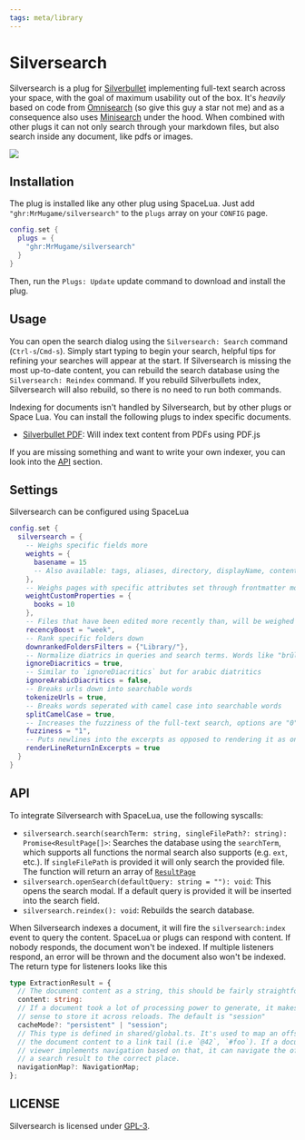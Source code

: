 ```yaml
---
tags: meta/library
---
```

# Silversearch

Silversearch is a plug for [Silverbullet](https://silverbullet.md/) implementing full-text search across your space, with the goal of maximum usability out of the box. It's *heavily* based on code from [Omnisearch](https://github.com/scambier/obsidian-omnisearch) (so give this guy a star not me) and as a consequence also uses [Minisearch](https://github.com/lucaong/minisearch) under the hood. When combined with other plugs it can not only search through your markdown files, but also search inside any document, like pdfs or images.

![](https://raw.githubusercontent.com/mrmugame/silversearch/main/docs/demo.webp)

## Installation

The plug is installed like any other plug using SpaceLua. Just add `"ghr:MrMugame/silversearch"` to the `plugs` array on your `CONFIG` page.
```lua
config.set {
  plugs = {
    "ghr:MrMugame/silversearch"
  }
}
```
Then, run the `Plugs: Update` update command to download and install the plug.

## Usage

You can open the search dialog using the `Silversearch: Search` command (`Ctrl-s`/`Cmd-s`). Simply start typing to begin your search, helpful tips for refining your searches will appear at the start. If Silversearch is missing the most up-to-date content, you can rebuild the search database using the `Silversearch: Reindex` command. If you rebuild Silverbullets index, Silversearch will also rebuild, so there is no need to run both commands.

Indexing for documents isn't handled by Silversearch, but by other plugs or Space Lua. You can install the following plugs to index specific documents.

- [Silverbullet PDF](https://github.com/MrMugame/silverbullet-pdf): Will index text content from PDFs using PDF.js

If you are missing something and want to write your own indexer, you can look into the [API](#API) section.

## Settings

Silversearch can be configured using SpaceLua
```lua
config.set {
  silversearch = {
    -- Weighs specific fields more
    weights = {
      basename = 15
      -- Also available: tags, aliases, directory, displayName, content
    },
    -- Weighs pages with specific attributes set through frontmatter more if that attribute is included in the search
    weightCustomProperties = {
      books = 10
    },
    -- Files that have been edited more recently than, will be weighed more. Options are "day", "week", "month" or "disabled"
    recencyBoost = "week",
    -- Rank specific folders down
    downrankedFoldersFilters = {"Library/"},
    -- Normalize diatrics in queries and search terms. Words like "brûlée" or "žluťoučký" will be indexed as "brulee" and "zlutoucky".
    ignoreDiacritics = true,
    -- Similar to `ignoreDiacritics` but for arabic diatritics
    ignoreArabicDiacritics = false,
    -- Breaks urls down into searchable words
    tokenizeUrls = true,
    -- Breaks words seperated with camel case into searchable words
    splitCamelCase = true,
    -- Increases the fuzziness of the full-text search, options are "0", "1", "2"
    fuzziness = "1",
    -- Puts newlines into the excerpts as opposed to rendering it as one continous string
    renderLineReturnInExcerpts = true
  }
}
```

## API

To integrate Silversearch with SpaceLua, use the following syscalls:

- `silversearch.search(searchTerm: string, singleFilePath?: string): Promise<ResultPage[]>`: Searches the database using the `searchTerm`, which supports all functions the normal search also supports (e.g. `ext`, etc.). If `singleFilePath` is provided it will only search the provided file. The function will return an array of [`ResultPage`](https://github.com/MrMugame/silversearch/blob/5c4a3b57a8f92336c5e2b1ae29ff9d4b668cd470/shared/global.ts#L6)
- `silversearch.openSearch(defaultQuery: string = ""): void`: This opens the search modal. If a default query is provided it will be inserted into the search field.
- `silversearch.reindex(): void`: Rebuilds the search database.

When Silversearch indexes a document, it will fire the `silversearch:index` event to query the content. SpaceLua or plugs can respond with content. If nobody responds, the document won't be indexed. If multiple listeners respond, an error will be thrown and the document also won't be indexed. The return type for listeners looks like this

```ts
type ExtractionResult = {
  // The document content as a string, this should be fairly straightforward
  content: string:
  // If a document took a lot of processing power to generate, it makes
  // sense to store it across reloads. The default is "session"
  cacheMode?: "persistent" | "session";
  // This type is defined in shared/global.ts. It's used to map an offset in
  // the document content to a link tail (i.e `@42`, `#foo`). If a document
  // viewer implements navigation based on that, it can navigate the offset of
  // a search result to the correct place.
  navigationMap?: NavigationMap;
};
```

## LICENSE

Silversearch is licensed under [GPL-3](https://tldrlegal.com/license/gnu-general-public-license-v3-(gpl-3)).
